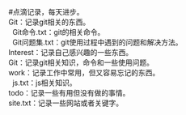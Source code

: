 #点滴记录，每天进步。<br/>
Git：记录git相关的东西。<br/>
    Git命令.txt：git的相关命令。<br/>
    Git问题集.txt：git使用过程中遇到的问题和解决方法。<br/>
Interest：记录自己感兴趣的一些东西。<br/>
Git：记录git相关知识，命令和一些使用问题。<br/>
work：记录工作中常用，但又容易忘记的东西。<br/>
    js.txt：js相关知识。<br/>
todo：记录一些有用但没有做的事情。<br>
    site.txt：记录一些网站或者关键字。<br>
